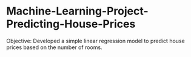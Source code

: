 # Machine-Learning-Project-Predicting-House-Prices
Objective: Developed a simple linear regression model to predict house prices based on the number of rooms.
